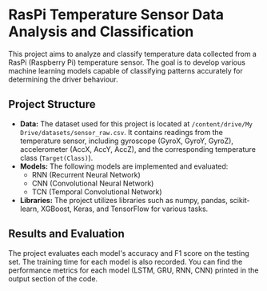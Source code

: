# RasPi Temperature Sensor Data Analysis and Classification

This project aims to analyze and classify temperature data collected from a RasPi (Raspberry Pi) temperature sensor. The goal is to develop various machine learning models capable of classifying patterns accurately for determining the driver behaviour.

## Project Structure

- **Data:** The dataset used for this project is located at `/content/drive/My Drive/datasets/sensor_raw.csv`. It contains readings from the temperature sensor, including gyroscope (GyroX, GyroY, GyroZ), accelerometer (AccX, AccY, AccZ), and the corresponding temperature class (`Target(Class)`).
- **Models:** The following models are implemented and evaluated:
    - RNN (Recurrent Neural Network)
    - CNN (Convolutional Neural Network)
    - TCN (Temporal Convolutional Network)
- **Libraries:** The project utilizes libraries such as numpy, pandas, scikit-learn, XGBoost, Keras, and TensorFlow for various tasks.

## Results and Evaluation

The project evaluates each model's accuracy and F1 score on the testing set. The training time for each model is also recorded. You can find the performance metrics for each model (LSTM, GRU, RNN, CNN) printed in the output section of the code.


